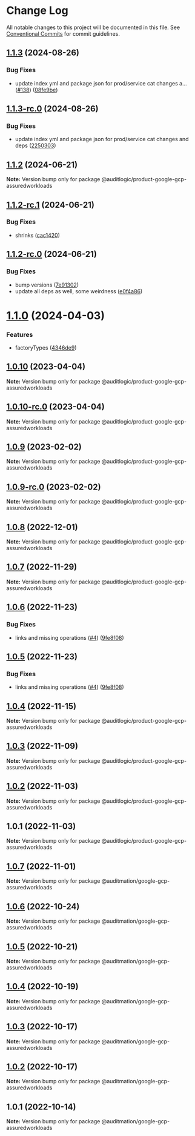 # Change Log

All notable changes to this project will be documented in this file.
See [Conventional Commits](https://conventionalcommits.org) for commit guidelines.

## [1.1.3](https://github.com/auditlogic/product/compare/@auditlogic/product-google-gcp-assuredworkloads@1.1.2...@auditlogic/product-google-gcp-assuredworkloads@1.1.3) (2024-08-26)


### Bug Fixes

* update index yml and package json for prod/service cat changes a… ([#138](https://github.com/auditlogic/product/issues/138)) ([08fe9be](https://github.com/auditlogic/product/commit/08fe9beb1c8457462a19bc69caa02e6212d97e1a))





## [1.1.3-rc.0](https://github.com/auditlogic/product/compare/@auditlogic/product-google-gcp-assuredworkloads@1.1.2...@auditlogic/product-google-gcp-assuredworkloads@1.1.3-rc.0) (2024-08-26)


### Bug Fixes

* update index yml and package json for prod/service cat changes and deps ([2250303](https://github.com/auditlogic/product/commit/225030363a363608240135b7ebed386b28f01e4b))





## [1.1.2](https://github.com/auditlogic/product/compare/@auditlogic/product-google-gcp-assuredworkloads@1.1.2-rc.1...@auditlogic/product-google-gcp-assuredworkloads@1.1.2) (2024-06-21)

**Note:** Version bump only for package @auditlogic/product-google-gcp-assuredworkloads





## [1.1.2-rc.1](https://github.com/auditlogic/product/compare/@auditlogic/product-google-gcp-assuredworkloads@1.1.2-rc.0...@auditlogic/product-google-gcp-assuredworkloads@1.1.2-rc.1) (2024-06-21)


### Bug Fixes

* shrinks ([cac1420](https://github.com/auditlogic/product/commit/cac14200fefcd8183ab69fe89a47bd3f70f563e9))





## [1.1.2-rc.0](https://github.com/auditlogic/product/compare/@auditlogic/product-google-gcp-assuredworkloads@1.1.0...@auditlogic/product-google-gcp-assuredworkloads@1.1.2-rc.0) (2024-06-21)


### Bug Fixes

* bump versions ([7e91302](https://github.com/auditlogic/product/commit/7e913023b8b312150ed7762c32fbbe616be71de5))
* update all deps as well, some weirdness ([e0f4a86](https://github.com/auditlogic/product/commit/e0f4a864714e2d3de6bbf3da014d5312fe53be2f))





# [1.1.0](https://github.com/auditlogic/product/compare/@auditlogic/product-google-gcp-assuredworkloads@1.0.10...@auditlogic/product-google-gcp-assuredworkloads@1.1.0) (2024-04-03)


### Features

* factoryTypes ([4346de9](https://github.com/auditlogic/product/commit/4346de92693aee892fccf725338ffc7b80ab182b))





## [1.0.10](https://github.com/auditlogic/product/compare/@auditlogic/product-google-gcp-assuredworkloads@1.0.9...@auditlogic/product-google-gcp-assuredworkloads@1.0.10) (2023-04-04)

**Note:** Version bump only for package @auditlogic/product-google-gcp-assuredworkloads





## [1.0.10-rc.0](https://github.com/auditlogic/product/compare/@auditlogic/product-google-gcp-assuredworkloads@1.0.9...@auditlogic/product-google-gcp-assuredworkloads@1.0.10-rc.0) (2023-04-04)

**Note:** Version bump only for package @auditlogic/product-google-gcp-assuredworkloads





## [1.0.9](https://github.com/auditlogic/product/compare/@auditlogic/product-google-gcp-assuredworkloads@1.0.8...@auditlogic/product-google-gcp-assuredworkloads@1.0.9) (2023-02-02)

**Note:** Version bump only for package @auditlogic/product-google-gcp-assuredworkloads





## [1.0.9-rc.0](https://github.com/auditlogic/product/compare/@auditlogic/product-google-gcp-assuredworkloads@1.0.8...@auditlogic/product-google-gcp-assuredworkloads@1.0.9-rc.0) (2023-02-02)

**Note:** Version bump only for package @auditlogic/product-google-gcp-assuredworkloads





## [1.0.8](https://github.com/auditlogic/product/compare/@auditlogic/product-google-gcp-assuredworkloads@1.0.7...@auditlogic/product-google-gcp-assuredworkloads@1.0.8) (2022-12-01)

**Note:** Version bump only for package @auditlogic/product-google-gcp-assuredworkloads





## [1.0.7](https://github.com/auditlogic/product/compare/@auditlogic/product-google-gcp-assuredworkloads@1.0.6...@auditlogic/product-google-gcp-assuredworkloads@1.0.7) (2022-11-29)

**Note:** Version bump only for package @auditlogic/product-google-gcp-assuredworkloads





## [1.0.6](https://github.com/auditlogic/product/compare/@auditlogic/product-google-gcp-assuredworkloads@1.0.4...@auditlogic/product-google-gcp-assuredworkloads@1.0.6) (2022-11-23)


### Bug Fixes

* links and missing operations ([#4](https://github.com/auditlogic/product/issues/4)) ([9fe8f08](https://github.com/auditlogic/product/commit/9fe8f08fe7c57fdb79f991ac35bd6ac2e7dcad38))





## [1.0.5](https://github.com/auditlogic/product/compare/@auditlogic/product-google-gcp-assuredworkloads@1.0.4...@auditlogic/product-google-gcp-assuredworkloads@1.0.5) (2022-11-23)


### Bug Fixes

* links and missing operations ([#4](https://github.com/auditlogic/product/issues/4)) ([9fe8f08](https://github.com/auditlogic/product/commit/9fe8f08fe7c57fdb79f991ac35bd6ac2e7dcad38))





## [1.0.4](https://github.com/auditlogic/product/compare/@auditlogic/product-google-gcp-assuredworkloads@1.0.3...@auditlogic/product-google-gcp-assuredworkloads@1.0.4) (2022-11-15)

**Note:** Version bump only for package @auditlogic/product-google-gcp-assuredworkloads





## [1.0.3](https://github.com/auditlogic/product/compare/@auditlogic/product-google-gcp-assuredworkloads@1.0.2...@auditlogic/product-google-gcp-assuredworkloads@1.0.3) (2022-11-09)

**Note:** Version bump only for package @auditlogic/product-google-gcp-assuredworkloads





## [1.0.2](https://github.com/auditlogic/product/compare/@auditlogic/product-google-gcp-assuredworkloads@1.0.1...@auditlogic/product-google-gcp-assuredworkloads@1.0.2) (2022-11-03)

**Note:** Version bump only for package @auditlogic/product-google-gcp-assuredworkloads





## 1.0.1 (2022-11-03)

**Note:** Version bump only for package @auditlogic/product-google-gcp-assuredworkloads





## [1.0.7](https://github.com/auditmation/store-content/compare/@auditmation/google-gcp-assuredworkloads@1.0.6...@auditmation/google-gcp-assuredworkloads@1.0.7) (2022-11-01)

**Note:** Version bump only for package @auditmation/google-gcp-assuredworkloads





## [1.0.6](https://github.com/auditmation/store-content/compare/@auditmation/google-gcp-assuredworkloads@1.0.5...@auditmation/google-gcp-assuredworkloads@1.0.6) (2022-10-24)

**Note:** Version bump only for package @auditmation/google-gcp-assuredworkloads





## [1.0.5](https://github.com/auditmation/store-content/compare/@auditmation/google-gcp-assuredworkloads@1.0.4...@auditmation/google-gcp-assuredworkloads@1.0.5) (2022-10-21)

**Note:** Version bump only for package @auditmation/google-gcp-assuredworkloads





## [1.0.4](https://github.com/auditmation/store-content/compare/@auditmation/google-gcp-assuredworkloads@1.0.3...@auditmation/google-gcp-assuredworkloads@1.0.4) (2022-10-19)

**Note:** Version bump only for package @auditmation/google-gcp-assuredworkloads





## [1.0.3](https://github.com/auditmation/store-content/compare/@auditmation/google-gcp-assuredworkloads@1.0.2...@auditmation/google-gcp-assuredworkloads@1.0.3) (2022-10-17)

**Note:** Version bump only for package @auditmation/google-gcp-assuredworkloads





## [1.0.2](https://github.com/auditmation/store-content/compare/@auditmation/google-gcp-assuredworkloads@1.0.1...@auditmation/google-gcp-assuredworkloads@1.0.2) (2022-10-17)

**Note:** Version bump only for package @auditmation/google-gcp-assuredworkloads





## 1.0.1 (2022-10-14)

**Note:** Version bump only for package @auditmation/google-gcp-assuredworkloads

